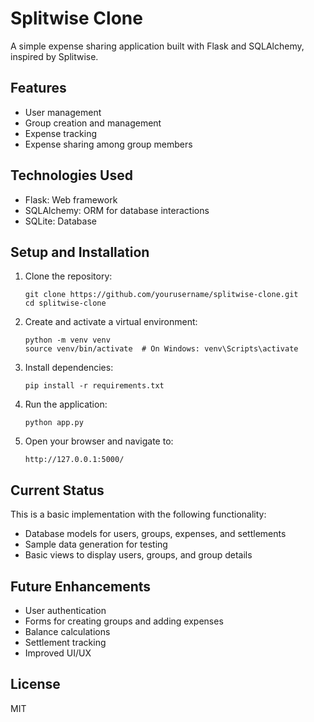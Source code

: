 # Splitwise Clone

A simple expense sharing application built with Flask and SQLAlchemy, inspired by Splitwise.

## Features

- User management
- Group creation and management
- Expense tracking
- Expense sharing among group members

## Technologies Used

- Flask: Web framework
- SQLAlchemy: ORM for database interactions
- SQLite: Database

## Setup and Installation

1. Clone the repository:
   ```
   git clone https://github.com/yourusername/splitwise-clone.git
   cd splitwise-clone
   ```

2. Create and activate a virtual environment:
   ```
   python -m venv venv
   source venv/bin/activate  # On Windows: venv\Scripts\activate
   ```

3. Install dependencies:
   ```
   pip install -r requirements.txt
   ```

4. Run the application:
   ```
   python app.py
   ```

5. Open your browser and navigate to:
   ```
   http://127.0.0.1:5000/
   ```

## Current Status

This is a basic implementation with the following functionality:
- Database models for users, groups, expenses, and settlements
- Sample data generation for testing
- Basic views to display users, groups, and group details

## Future Enhancements

- User authentication
- Forms for creating groups and adding expenses
- Balance calculations
- Settlement tracking
- Improved UI/UX

## License

MIT
